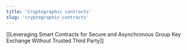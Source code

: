 ```yaml
---
title: 'Cryptographic contracts'
slug: 'cryptographic-contracts'
---
```


[[Leveraging Smart Contracts for Secure and Asynchronous Group Key Exchange Without Trusted Third Party]]